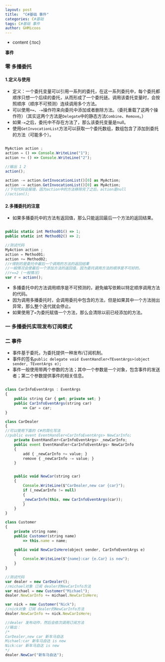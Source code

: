 ```yaml
---
layout: post
title:  "C#基础 事件"
categories: C#基础
tags: C#基础 事件
author: GHMicoos
---
```



* content
{:toc}

**事件**




### 零 多播委托

#### **1.定义与使用**
* 定义：一个委托变量可以引用一系列的委托，在这一系列委托中，每个委托都顺序只想一个后续的委托，从而形成了一个委托链。调用该委托变量时，会按照顺序（顺序不可预测）连续调用多个方法。
* 可以使用`+=`、`-=`操作符来向委托中添加或者删除方法。（委托重载了这两个操作符）（其实这两个方法是`Delegate`中的静态方法`Combine`、`Remove`。）
* 如果`-=`之后，委托中不存在方法了，那么该委托变量是null。
* 使用`GetInvocationList`方法可以获取一个委托数组，数组包含了添加到委托的方法（可能多个）。

``` js

MyAction action ;
action = () => Console.WriteLine("1");
action += () => Console.WriteLine("2");

//输出 1 2
action();

action -= action.GetInvocationList()[0] as MyAction;
action -= action.GetInvocationList()[0] as MyAction;
//下句代码会报错，因为action中的方法移除完了之后，action是null
//action();

```

#### **2.多播委托的注意**
* 如果多播委托中的方法有返回值，那么只能返回最后一个方法的返回结果。

``` js

public static int Method01() => 1;
public static int Method02() => 2;

//测试代码    
MyAction action ;
action = Method01;
action += Method02;
//r得到的是委托中最后一个调用的方法的返回结果
//一般情况会使最后一个添加方法的返回值，因为委托调用方法的顺序是不可好的。
//r==2 (一般情况)
var r = action();

```

* 多播委托中的方法调用顺序是不可预测的，避免编写依赖以特定顺序调用方法的代码。
* 因为调用多播委托时，会调用委托中包含的方法，但是如果其中一个方法抛出异常，那么整个迭代就会停止。
* 如果使用了`=`为委托赋值一个方法，那么会清除以前已经添加的方法。



### 一 多播委托实现发布订阅模式



### 二 事件

* 事件基于委托，为委托提供一种发布/订阅机制。
* 事件的签名`public delegate void EventHandler<TEventArgs>(object sender, TEventArgs e);`
* 事件一般使用带两个参数的方法；其中一个参数是一个对象，包含事件的发送者；第二个参数提供事件的相关信息。

``` js

class CarInfoEventArgs : EventArgs
{
    public string Car { get; private set; }
    public CarInfoEventArgs(string car)
        => Car = car;
}

class CarDealer
{
//可以使用下面的 C#的简化写法
//public event EventHandler<CarInfoEventArgs> NewCarInfo;
    private EventHandler<CarInfoEventArgs> _newCarInfo;
    public event EventHandler<CarInfoEventArgs> NewCarInfo
    {
        add { _newCarInfo += value; }
        remove { _newCarInfo -= value; }
    }


    public void NewCar(string car)
    {
        Console.WriteLine($"CarDealer,new car {car}");
        if (_newCarInfo != null)
        {
        _newCarInfo(this, new CarInfoEventArgs(car));
        }
    }
}

class Customer
{
    private string name;
    public Customer(string name)
        => this.name = name;

    public void NewCarIsHere(object sender, CarInfoEventArgs e)
    {
        Console.WriteLine($"{name}:car {e.Car} is new");
    }
}

//测试代码
var dealer = new CarDealer();
//michael对象 订阅 dealer的NewCarInfo方法
var michael = new Customer("Michael");
dealer.NewCarInfo += michael.NewCarIsHere;

var nick = new Customer("Nick");
//nick对象 订阅 dealer的NewCarInfo方法
dealer.NewCarInfo += nick.NewCarIsHere;

//dealer 发布动作，然后会依次调用订阅方法
//输出：
/*
CarDealer,new car 新车马自达
Michael:car 新车马自达 is new
Nick:car 新车马自达 is new
*/
dealer.NewCar("新车马自达");

```

